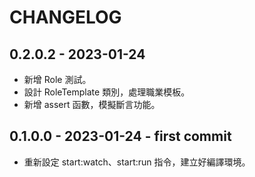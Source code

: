 # CHANGELOG

## 0.2.0.2 - 2023-01-24
- 新增 Role 測試。
- 設計 RoleTemplate 類別，處理職業模板。
- 新增 assert 函數，模擬斷言功能。

## 0.1.0.0 - 2023-01-24 - first commit
- 重新設定 start:watch、start:run 指令，建立好編譯環境。
